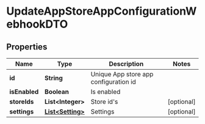 
# UpdateAppStoreAppConfigurationWebhookDTO

## Properties
Name | Type | Description | Notes
------------ | ------------- | ------------- | -------------
**id** | **String** | Unique App store app configuration id | 
**isEnabled** | **Boolean** | Is enabled | 
**storeIds** | **List&lt;Integer&gt;** | Store id&#39;s |  [optional]
**settings** | [**List&lt;Setting&gt;**](Setting.md) | Settings |  [optional]



